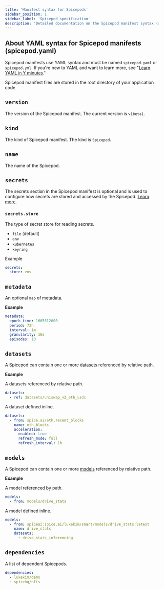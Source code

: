 ```yaml
---
title: 'Manifest syntax for Spicepods'
sidebar_position: 1
sidebar_label: 'Spicepod specification'
description: 'Detailed documentation on the Spicepod manifest syntax (spicepod.yaml)'
---
```


## About YAML syntax for Spicepod manifests (spicepod.yaml)

Spicepod manifests use YAML syntax and must be named `spicepod.yaml` or `spicepod.yml`. If you're new to YAML and want to learn more, see "[Learn YAML in Y minutes](https://learnxinyminutes.com/docs/yaml/)."

Spicepod manifest files are stored in the root directory of your application code.

## `version`

The version of the Spicepod manifest. The current version is `v1beta1`.

## `kind`

The kind of Spicepod manifest. The kind is `Spicepod`.

## `name`

The name of the Spicepod.

## `secrets`

The secrets section in the Spicepod manifest is optional and is used to configure how secrets are stored and accessed by the Spicepod. [Learn more](/secret-stores).

### `secrets.store`

The type of secret store for reading secrets.

- `file` (default)
- `env`
- `kubernetes`
- `keyring`

Example

```yaml
secrets:
  store: env
```

## `metadata`

An optional `map` of metadata.

**Example**

```yaml
metadata:
  epoch_time: 1605312000
  period: 72h
  interval: 1m
  granularity: 10s
  episodes: 10
```

## `datasets`

A Spicepod can contain one or more [datasets](./datasets.md) referenced by relative path.

**Example**

A datasets referenced by relative path.

```yaml
datasets:
  - ref: datasets/uniswap_v2_eth_usdc
```

A dataset defined inline.

```yaml
datasets:
  - from: spice.ai/eth.recent_blocks
    name: eth_blocks
    acceleration:
      enabled: true
      refresh_mode: full
      refresh_interval: 1h
```

## `models`

A Spicepod can contain one or more [models](./models.md) referenced by relative path.

**Example**

A model referenced by path.

```yaml
models:
  - from: models/drive_stats
```

A model defined inline.

```yaml
models:
  - from: spiceai:spice.ai/lukekim/smart/models/drive_stats:latest
    name: drive_stats
    datasets:
      - drive_stats_inferencing
```

## `dependencies`

A list of dependent Spicepods.

```yaml
dependencies:
  - lukekim/demo
  - spicehq/nfts
```
